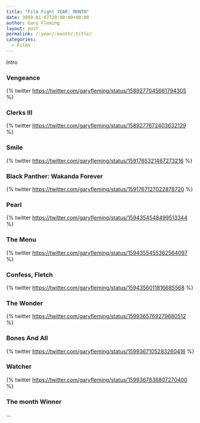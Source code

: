 ```yaml
---
title: "Film Fight YEAR: MONTH"
date: 3899-01-07T20:00:00+00:00
author: Gary Fleming
layout: post
permalink: /:year/:month/:title/
categories:
  - Films
---
```


Intro

### Vengeance

{% twitter https://twitter.com/garyfleming/status/1589277045661794305 %}

### Clerks III

{% twitter https://twitter.com/garyfleming/status/1589277672403632129 %}

### Smile

{% twitter https://twitter.com/garyfleming/status/1591765321467273216 %}

### Black Panther: Wakanda Forever

{% twitter https://twitter.com/garyfleming/status/1591767127022878720 %}

### Pearl

{% twitter https://twitter.com/garyfleming/status/1594354548499513344 %}

### The Menu

{% twitter https://twitter.com/garyfleming/status/1594355455362564097 %}

### Confess, Fletch

{% twitter https://twitter.com/garyfleming/status/1594356011816685568 %}


### The Wonder

{% twitter https://twitter.com/garyfleming/status/1599365769279680512 %}

### Bones And All

{% twitter https://twitter.com/garyfleming/status/1599367105283260416 %}

### Watcher

{% twitter https://twitter.com/garyfleming/status/1599367836807270400 %}


### The month Winner

...
